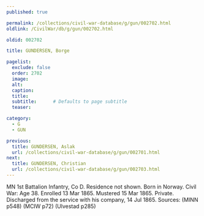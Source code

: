 ```yaml
---
published: true

permalink: /collections/civil-war-database/g/gun/002702.html
oldlink: /CivilWar/db/g/gun/002702.html

oldid: 002702

title: GUNDERSEN, Borge

pagelist:
  exclude: false
  order: 2702
  image: 
  alt:
  caption:
  title:
  subtitle:      # Defaults to page subtitle
  teaser:

category: 
  - G 
  - GUN

previous:
  title: GUNDERSEN, Aslak
  url: /collections/civil-war-database/g/gun/002701.html  
next:
  title: GUNDERSEN, Christian
  url: /collections/civil-war-database/g/gun/002703.html   
---
```

MN 1st Battalion Infantry, Co D. Residence not shown. Born in Norway. Civil War: Age 38. Enrolled 13 Mar 1865. Mustered 15 Mar 1865. Private. Discharged from the service with his company, 14 Jul 1865. Sources: (MINN p548) (MCIW p72) (Ulvestad p285)